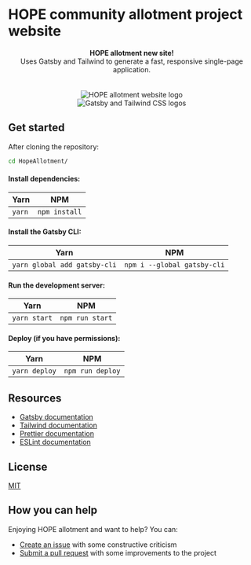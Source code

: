 # HOPE community allotment project website

<div align="center">
  <strong>HOPE allotment new site!</strong><br />
  Uses Gatsby and Tailwind to generate a fast, responsive single-page application.<br />
  <br />
  <br />
</div>

<div align="center">
  <img src="https://lewispollard.github.io/HopeAllotment/static/bigleaf-a16f66c0248dd418e05f250a43153a52.png" alt="HOPE allotment website logo"/> <br/>
  <img src="https://image.ibb.co/cJjPN7/gatsby_tailwind.png" alt="Gatsby and Tailwind CSS logos">
</div>

## Get started

After cloning the repository:

```sh
cd HopeAllotment/
```

#### Install dependencies:

Yarn | NPM
------------ | -------------
``` yarn ``` | ``` npm install ```

#### Install the Gatsby CLI:

Yarn | NPM
------------ | -------------
``` yarn global add gatsby-cli ``` | ``` npm i --global gatsby-cli ```

#### Run the development server:

Yarn | NPM
------------ | -------------
``` yarn start ``` | ``` npm run start ```

#### Deploy (if you have permissions):

Yarn | NPM
------------ | -------------
``` yarn deploy ``` | ``` npm run deploy ```

## Resources

- [Gatsby documentation](https://www.gatsbyjs.org/docs/)
- [Tailwind documentation](https://tailwindcss.com/docs/what-is-tailwind/)
- [Prettier documentation](https://prettier.io/docs/en/index.html)
- [ESLint documentation](https://eslint.org/docs/user-guide/configuring)

## License
[MIT](https://github.com/lewispollard/HopeAllotment/blob/develop/LICENSE)

## How you can help

Enjoying HOPE allotment and want to help? You can:

- [Create an issue](https://github.com/lewispollard/HopeAllotment/issues/new) with some constructive criticism
- [Submit a pull request](https://github.com/lewispollard/HopeAllotment/compare) with some improvements to the project

